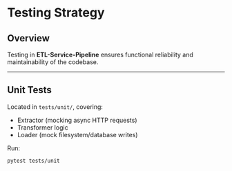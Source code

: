 # Testing Strategy

## Overview

Testing in **ETL-Service-Pipeline** ensures functional reliability and maintainability of the codebase.

---

## Unit Tests

Located in `tests/unit/`, covering:
- Extractor (mocking async HTTP requests)
- Transformer logic
- Loader (mock filesystem/database writes)

Run:
```bash
pytest tests/unit

